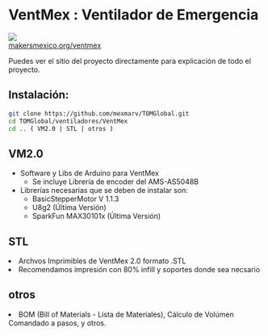 # VentMex : Ventilador de Emergencia
<img src="https://makersmexico.org/ventmex/wp-content/uploads/2020/06/VMSolo.png"></br>
<a target="TOM" href="www.makersmexico.org">makersmexico.org/ventmex</a>

Puedes ver el sitio del proyecto directamente para explicación de todo el proyecto.

## Instalación:
```bash
git clone https://github.com/mexmarv/TOMGlobal.git
cd TOMGlobal/ventiladores/VentMex
cd .. ( VM2.0 | STL | otros )
```
## VM2.0
<ul>
<li>Software y Libs de Arduino para VentMex
<ul>
<li> Se incluye Librería de encoder del AMS-AS5048B 
</li>
</ul>
</li>
<li>Librerías necesarias que se deben de instalar son:
<ul>
<li>
 BasicStepperMotor V 1.1.3
</li>
<li>
 U8g2 (Última Versión)
 </li>
 <li>
SparkFun MAX30101x  (Última Versión)
</li>
</ul>
</ul>

## STL
<li>Archvos Imprimibles de VentMex 2.0 formato .STL</li>
<li>Recomendamos impresión con 80% infill y soportes donde sea necsario</li>

## otros
<li>BOM (Bill of Materials - Lista de Materiales), Cálculo de Volúmen Comandado a pasos, y otros.</li>